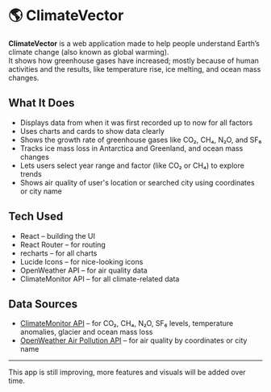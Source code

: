 # 🌎 ClimateVector

**ClimateVector** is a web application made to help people understand Earth’s climate change (also known as global warming).  
It shows how greenhouse gases have increased; mostly because of human activities and the results, like temperature rise, ice melting, and ocean mass changes.

## What It Does
 
- Displays data from when it was first recorded up to now for all factors 
- Uses charts and cards to show data clearly  
- Shows the growth rate of greenhouse gases like CO₂, CH₄, N₂O, and SF₆  
- Tracks ice mass loss in Antarctica and Greenland, and ocean mass changes   
- Lets users select year range and factor (like CO₂ or CH₄) to explore trends  
- Shows air quality of user's location or searched city using coordinates or city name  

## Tech Used

- React – building the UI  
- React Router – for routing  
- recharts – for all charts  
- Lucide Icons – for nice-looking icons  
- OpenWeather API – for air quality data  
- ClimateMonitor API – for all climate-related data  

## Data Sources

- [ClimateMonitor API](https://climatemonitor.info/api/public/v1) – for CO₂, CH₄, N₂O, SF₆ levels, temperature anomalies, glacier and ocean mass loss  
- [OpenWeather Air Pollution API](https://openweathermap.org/api/air-pollution) – for air quality by coordinates or city name  

---

This app is still improving, more features and visuals will be added over time.
